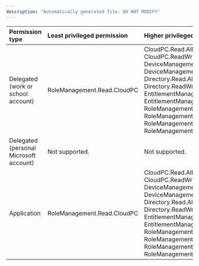 ```yaml
---
description: "Automatically generated file. DO NOT MODIFY"
---
```


|Permission type|Least privileged permission|Higher privileged permissions|
|:---|:---|:---|
|Delegated (work or school account)|RoleManagement.Read.CloudPC|CloudPC.Read.All, CloudPC.ReadWrite.All, DeviceManagementRBAC.Read.All, DeviceManagementRBAC.ReadWrite.All, Directory.Read.All, Directory.ReadWrite.All, EntitlementManagement.Read.All, EntitlementManagement.ReadWrite.All, RoleManagement.Read.All, RoleManagement.Read.Directory, RoleManagement.ReadWrite.CloudPC, RoleManagement.ReadWrite.Directory|
|Delegated (personal Microsoft account)|Not supported.|Not supported.|
|Application|RoleManagement.Read.CloudPC|CloudPC.Read.All, CloudPC.ReadWrite.All, DeviceManagementRBAC.Read.All, DeviceManagementRBAC.ReadWrite.All, Directory.Read.All, Directory.ReadWrite.All, EntitlementManagement.Read.All, EntitlementManagement.ReadWrite.All, RoleManagement.Read.All, RoleManagement.Read.Directory, RoleManagement.ReadWrite.CloudPC, RoleManagement.ReadWrite.Directory|

